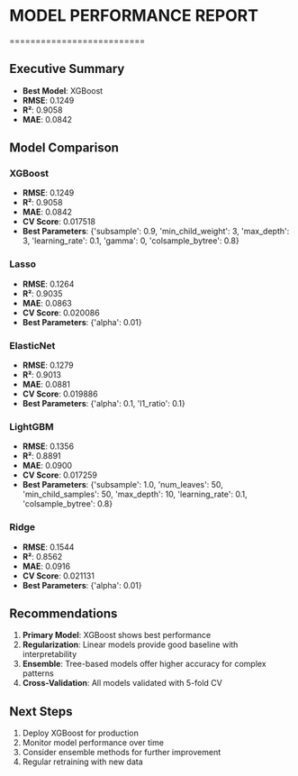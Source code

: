 
# MODEL PERFORMANCE REPORT
==========================

## Executive Summary
- **Best Model**: XGBoost
- **RMSE**: 0.1249
- **R²**: 0.9058
- **MAE**: 0.0842

## Model Comparison

### XGBoost
- **RMSE**: 0.1249
- **R²**: 0.9058
- **MAE**: 0.0842
- **CV Score**: 0.017518
- **Best Parameters**: {'subsample': 0.9, 'min_child_weight': 3, 'max_depth': 3, 'learning_rate': 0.1, 'gamma': 0, 'colsample_bytree': 0.8}

### Lasso
- **RMSE**: 0.1264
- **R²**: 0.9035
- **MAE**: 0.0863
- **CV Score**: 0.020086
- **Best Parameters**: {'alpha': 0.01}

### ElasticNet
- **RMSE**: 0.1279
- **R²**: 0.9013
- **MAE**: 0.0881
- **CV Score**: 0.019886
- **Best Parameters**: {'alpha': 0.1, 'l1_ratio': 0.1}

### LightGBM
- **RMSE**: 0.1356
- **R²**: 0.8891
- **MAE**: 0.0900
- **CV Score**: 0.017259
- **Best Parameters**: {'subsample': 1.0, 'num_leaves': 50, 'min_child_samples': 50, 'max_depth': 10, 'learning_rate': 0.1, 'colsample_bytree': 0.8}

### Ridge
- **RMSE**: 0.1544
- **R²**: 0.8562
- **MAE**: 0.0916
- **CV Score**: 0.021131
- **Best Parameters**: {'alpha': 0.01}

## Recommendations
1. **Primary Model**: XGBoost shows best performance
2. **Regularization**: Linear models provide good baseline with interpretability
3. **Ensemble**: Tree-based models offer higher accuracy for complex patterns
4. **Cross-Validation**: All models validated with 5-fold CV

## Next Steps
1. Deploy XGBoost for production
2. Monitor model performance over time
3. Consider ensemble methods for further improvement
4. Regular retraining with new data
